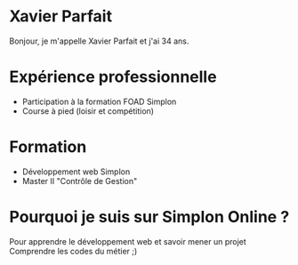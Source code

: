 # Xavier Parfait

Bonjour, je m'appelle Xavier Parfait et j'ai 34 ans.

# Expérience professionnelle

* Participation à la formation FOAD Simplon
* Course à pied (loisir et compétition)

# Formation

* Développement web Simplon
* Master II "Contrôle de Gestion"


# Pourquoi je suis sur Simplon Online ?

Pour apprendre le développement web et savoir mener un projet
Comprendre les codes du métier ;)
